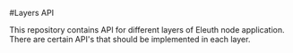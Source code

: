 #Layers API

This repository contains API for different layers of Eleuth node application. There are certain API's that should be implemented in each layer.